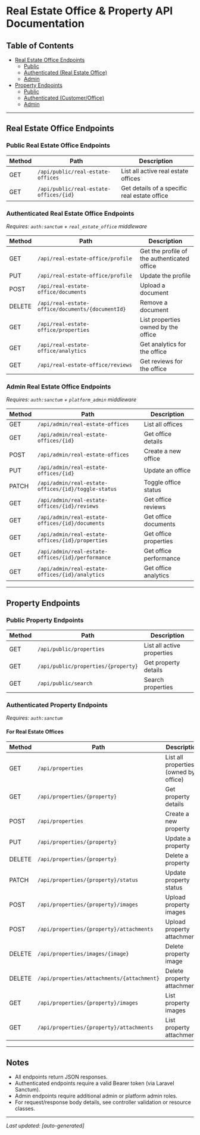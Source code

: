 # Real Estate Office & Property API Documentation

## Table of Contents
- [Real Estate Office Endpoints](#real-estate-office-endpoints)
  - [Public](#public-real-estate-office-endpoints)
  - [Authenticated (Real Estate Office)](#authenticated-real-estate-office-endpoints)
  - [Admin](#admin-real-estate-office-endpoints)
- [Property Endpoints](#property-endpoints)
  - [Public](#public-property-endpoints)
  - [Authenticated (Customer/Office)](#authenticated-property-endpoints)
  - [Admin](#admin-property-endpoints)

---

## Real Estate Office Endpoints

### Public Real Estate Office Endpoints
| Method | Path | Description |
|--------|------|-------------|
| GET    | `/api/public/real-estate-offices` | List all active real estate offices |
| GET    | `/api/public/real-estate-offices/{id}` | Get details of a specific real estate office |

### Authenticated Real Estate Office Endpoints
_Requires: `auth:sanctum` + `real_estate_office` middleware_

| Method | Path | Description |
|--------|------|-------------|
| GET    | `/api/real-estate-office/profile` | Get the profile of the authenticated office |
| PUT    | `/api/real-estate-office/profile` | Update the profile |
| POST   | `/api/real-estate-office/documents` | Upload a document |
| DELETE | `/api/real-estate-office/documents/{documentId}` | Remove a document |
| GET    | `/api/real-estate-office/properties` | List properties owned by the office |
| GET    | `/api/real-estate-office/analytics` | Get analytics for the office |
| GET    | `/api/real-estate-office/reviews` | Get reviews for the office |

### Admin Real Estate Office Endpoints
_Requires: `auth:sanctum` + `platform_admin` middleware_

| Method | Path | Description |
|--------|------|-------------|
| GET    | `/api/admin/real-estate-offices` | List all offices |
| GET    | `/api/admin/real-estate-offices/{id}` | Get office details |
| POST   | `/api/admin/real-estate-offices` | Create a new office |
| PUT    | `/api/admin/real-estate-offices/{id}` | Update an office |
| PATCH  | `/api/admin/real-estate-offices/{id}/toggle-status` | Toggle office status |
| GET    | `/api/admin/real-estate-offices/{id}/reviews` | Get office reviews |
| GET    | `/api/admin/real-estate-offices/{id}/documents` | Get office documents |
| GET    | `/api/admin/real-estate-offices/{id}/properties` | Get office properties |
| GET    | `/api/admin/real-estate-offices/{id}/performance` | Get office performance |
| GET    | `/api/admin/real-estate-offices/{id}/analytics` | Get office analytics |

---

## Property Endpoints

### Public Property Endpoints
| Method | Path | Description |
|--------|------|-------------|
| GET    | `/api/public/properties` | List all active properties |
| GET    | `/api/public/properties/{property}` | Get property details |
| GET    | `/api/public/search` | Search properties |

### Authenticated Property Endpoints
_Requires: `auth:sanctum`_



#### For Real Estate Offices
| Method | Path | Description |
|--------|------|-------------|
| GET    | `/api/properties` | List all properties (owned by office) |
| GET    | `/api/properties/{property}` | Get property details |
| POST   | `/api/properties` | Create a new property |
| PUT    | `/api/properties/{property}` | Update a property |
| DELETE | `/api/properties/{property}` | Delete a property |
| PATCH  | `/api/properties/{property}/status` | Update property status |
| POST   | `/api/properties/{property}/images` | Upload property images |
| POST   | `/api/properties/{property}/attachments` | Upload property attachments |
| DELETE | `/api/properties/images/{image}` | Delete property image |
| DELETE | `/api/properties/attachments/{attachment}` | Delete property attachment |
| GET    | `/api/properties/{property}/images` | List property images |
| GET    | `/api/properties/{property}/attachments` | List property attachments |

---

## Notes
- All endpoints return JSON responses.
- Authenticated endpoints require a valid Bearer token (via Laravel Sanctum).
- Admin endpoints require additional admin or platform admin roles.
- For request/response body details, see controller validation or resource classes.

---

_Last updated: [auto-generated]_ 